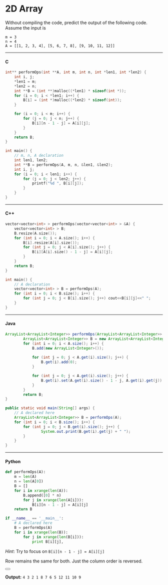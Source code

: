 # 2D Array

Without compiling the code, predict the output of the following code. Assume the input is

```
m = 3 
n = 4
A = [[1, 2, 3, 4], [5, 6, 7, 8], [9, 10, 11, 12]] 
```

---

#### C

``` c
int** performOps(int **A, int m, int n, int *len1, int *len2) {
    int i, j;
    *len1 = m;
    *len2 = n;
    int **B = (int **)malloc((*len1) * sizeof(int *));
    for (i = 0; i < *len1; i++) {
        B[i] = (int *)malloc((*len2) * sizeof(int));
    }

    for (i = 0; i < m; i++) {
        for (j = 0; j < n; j++) {
            B[i][n - 1 - j] = A[i][j];
        }
    }
    return B;
}

int main() {
    // m, n, A declaration
    int len1, len2;
    int **B = performOps(A, m, n, &len1, &len2);
    int i, j;
    for (i = 0; i < len1; i++) {
        for (j = 0; j < len2; j++) {
            printf("%d ", B[i][j]);
        }
    }
}
```

---

#### C++

``` c++
vector<vector<int> > performOps(vector<vector<int> > &A) {
    vector<vector<int> > B;
    B.resize(A.size());
    for (int i = 0; i < A.size(); i++) {
        B[i].resize(A[i].size());
        for (int j = 0; j < A[i].size(); j++) {
            B[i][A[i].size() - 1 - j] = A[i][j];
        }
    }
    return B;
}

int main() {
    // A declaration
    vector<vector<int> > B = performOps(A);
    for (int i = 0; i < B.size(); i++) {
        for (int j = 0; j < B[i].size(); j++) cout<<B[i][j]<<" ";
    }
}
```

---

#### Java

``` java
ArrayList<ArrayList<Integer>> performOps(ArrayList<ArrayList<Integer>> A) {
        ArrayList<ArrayList<Integer>> B = new ArrayList<ArrayList<Integer>>();
        for (int i = 0; i < A.size(); i++) {
            B.add(new ArrayList<Integer>());
        
            for (int j = 0; j < A.get(i).size(); j++) {
                B.get(i).add(0);
            }

            for (int j = 0; j < A.get(i).size(); j++) {
                B.get(i).set(A.get(i).size() - 1 - j, A.get(i).get(j));
            }
        }
        return B;
}

public static void main(String[] args) {
    // A declared here
    ArrayList<ArrayList<Integer>> B = performOps(A);
    for (int i = 0; i < B.size(); i++) {
        for (int j = 0; j < B.get(i).size(); j++) {
                System.out.print(B.get(i).get(j) + " ");
        }
    }
}
```

---

#### Python

``` python
def performOps(A):
    m = len(A)
    n = len(A[0])
    B = []
    for i in xrange(len(A)):
        B.append([0] * n)
        for j in xrange(len(A[i])):
            B[i][n - 1 - j] = A[i][j]
    return B

if __name__ == '__main__':
    # A declared here
    B = performOps(A)
    for i in xrange(len(B)):
        for j in xrange(len(B[i])):
            print B[i][j],
```

*Hint*: Try to focus on `B[i][n - 1 - j] = A[i][j]`

Row remains the same for both. Just the column order is reversed.

<button class="section" target="solution" show="Show solution" hide="Hide solution"></button>

<!--sec data-title="Solution" data-id="solution" data-show=false ces-->
**Output:** `4 3 2 1 8 7 6 5 12 11 10 9`
<!--endsec-->